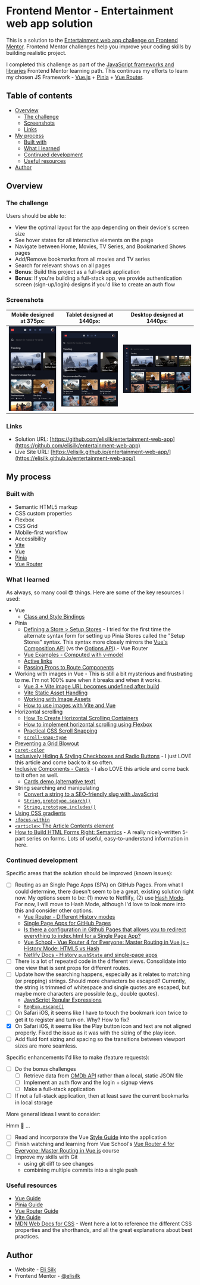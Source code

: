 # Frontend Mentor - Entertainment web app solution

This is a solution to the [Entertainment web app challenge on Frontend Mentor](https://www.frontendmentor.io/challenges/entertainment-web-app-J-UhgAW1X). Frontend Mentor challenges help you improve your coding skills by building realistic project.

I completed this challenge as part of the [JavaScript frameworks and libraries](https://www.frontendmentor.io/learning-paths/javascript-frameworks-and-libraries-JDWoqQjMyb) Frontend Mentor learning path. This continues my efforts to learn my chosen JS Framework - [Vue.js](https://vuejs.org/) + [Pinia](https://pinia.vuejs.org/) + [Vue Router](https://router.vuejs.org/).

## Table of contents

- [Overview](#overview)
  - [The challenge](#the-challenge)
  - [Screenshots](#screenshots)
  - [Links](#links)
- [My process](#my-process)
  - [Built with](#built-with)
  - [What I learned](#what-i-learned)
  - [Continued development](#continued-development)
  - [Useful resources](#useful-resources)
- [Author](#author)

## Overview

### The challenge

Users should be able to:

- View the optimal layout for the app depending on their device's screen size
- See hover states for all interactive elements on the page
- Navigate between Home, Movies, TV Series, and Bookmarked Shows pages
- Add/Remove bookmarks from all movies and TV series
- Search for relevant shows on all pages
- **Bonus**: Build this project as a full-stack application
- **Bonus**: If you're building a full-stack app, we provide authentication screen (sign-up/login) designs if you'd like to create an auth flow

### Screenshots

|           Mobile designed at 375px:           |          Tablet designed at 1440px:           | Desktop designed at 1440px:                    |
| :-------------------------------------------: | :-------------------------------------------: | ---------------------------------------------- |
| ![](./screenshots/screenshot-mobile-home.png) | ![](./screenshots/screenshot-tablet-home.png) | ![](./screenshots/screenshot-desktop-home.png) |

### Links

- Solution URL: [https://github.com/elisilk/entertainment-web-app](https://github.com/elisilk/entertainment-web-app)
- Live Site URL: [https://elisilk.github.io/entertainment-web-app/](https://elisilk.github.io/entertainment-web-app/)

## My process

### Built with

- Semantic HTML5 markup
- CSS custom properties
- Flexbox
- CSS Grid
- Mobile-first workflow
- Accessibility
- [Vite](https://vite.dev/)
- [Vue](https://vuejs.org/)
- [Pinia](https://pinia.vuejs.org/)
- [Vue Router](https://router.vuejs.org/)

### What I learned

As always, so many cool :sunglasses: things. Here are some of the key resources I used:

- Vue
  - [Class and Style Bindings](https://vuejs.org/guide/essentials/class-and-style)
- Pinia
  - [Defining a Store > Setup Stores](https://pinia.vuejs.org/core-concepts/#Setup-Stores) - I tried for the first time the alternate syntax form for setting up Pinia Stores called the "Setup Stores" syntax. This syntax more closely mirrors the [Vue's Composition API](https://vuejs.org/guide/extras/composition-api-faq) (vs the [Options API](https://vuejs.org/guide/introduction.html#api-styles)).- Vue Router
  - [Vue Examples - Computed with v-model](https://skirtles-code.github.io/vue-examples/patterns/computed-v-model)
  - [Active links](https://router.vuejs.org/guide/essentials/active-links)
  - [Passing Props to Route Components](https://router.vuejs.org/guide/essentials/passing-props.html)
- Working with images in Vue - This is still a bit mysterious and frustrating to me. I'm not 100% sure when it breaks and when it works.
  - [Vue 3 + Vite image URL becomes undefined after build](https://stackoverflow.com/questions/71728204/vue-3-vite-image-url-becomes-undefined-after-build)
  - [Vite Static Asset Handling](https://vite.dev/guide/assets)
  - [Working with Image Assets](https://skirtles-code.github.io/vue-examples/guides/working-with-image-assets)
  - [How to use images with Vite and Vue](https://medium.com/@andrewmasonmedia/how-to-use-images-with-vite-and-vue-937307a150c0)
- Horizontal scrolling
  - [How To Create Horizontal Scrolling Containers](https://codeburst.io/how-to-create-horizontal-scrolling-containers-d8069651e9c6)
  - [How to implement horizontal scrolling using Flexbox](https://ratracegrad.medium.com/horizontal-scrolling-using-flexbox-f9d16817f742)
  - [Practical CSS Scroll Snapping](https://css-tricks.com/practical-css-scroll-snapping/)
  - [`scroll-snap-type`](https://developer.mozilla.org/en-US/docs/Web/CSS/scroll-snap-type)
- [Preventing a Grid Blowout](https://css-tricks.com/preventing-a-grid-blowout/)
- [`caret-color`](https://developer.mozilla.org/en-US/docs/Web/CSS/caret-color)
- [Inclusively Hiding & Styling Checkboxes and Radio Buttons](https://www.sarasoueidan.com/blog/inclusively-hiding-and-styling-checkboxes-and-radio-buttons/) - I just LOVE this article and come back to it so often.
- [Inclusive Components - Cards](https://inclusive-components.design/cards/) - I also LOVE this article and come back to it often as well.
  - [Cards demo (alternative text)](https://heydon.github.io/Inclusive-Components/cards-pseudo-content/)
- String searching and manipulating
  - [Convert a string to a SEO-friendly slug with JavaScript](https://www.30secondsofcode.org/js/s/string-to-slug/)
  - [`String.prototype.search()`](https://developer.mozilla.org/en-US/docs/Web/JavaScript/Reference/Global_Objects/String/search)
  - [`String.prototype.includes()`](https://developer.mozilla.org/en-US/docs/Web/JavaScript/Reference/Global_Objects/String/includes)
- [Using CSS gradients](https://developer.mozilla.org/en-US/docs/Web/CSS/CSS_images/Using_CSS_gradients)
- [`:focus-within`](https://developer.mozilla.org/en-US/docs/Web/CSS/:focus-within)
- [`<article>`: The Article Contents element](https://developer.mozilla.org/en-US/docs/Web/HTML/Reference/Elements/article)
- [How to Build HTML Forms Right: Semantics](https://austingil.com/how-to-build-html-forms-right-semantics/) - A really nicely-written 5-part series on forms. Lots of useful, easy-to-understand information in here.

### Continued development

Specific areas that the solution should be improved (known issues):

- [ ] Routing as an Single Page Apps (SPA) on GitHub Pages. From what I could determine, there doesn't seem to be a great, existing solution right now. My options seem to be: (1) move to Netflify, (2) use [Hash Mode](https://router.vuejs.org/guide/essentials/history-mode#Hash-Mode). For now, I will move to Hash Mode, although I'd love to look more into this and consider other options.
  - [Vue Router - Different History modes](https://router.vuejs.org/guide/essentials/history-mode)
  - [Single Page Apps for GitHub Pages](https://github.com/rafgraph/spa-github-pages)
  - [Is there a configuration in Github Pages that allows you to redirect everything to index.html for a Single Page App?](https://stackoverflow.com/questions/36296012/is-there-a-configuration-in-github-pages-that-allows-you-to-redirect-everything)
  - [Vue School - Vue Router 4 for Everyone: Master Routing in Vue.js - History Mode: HTML5 vs Hash](https://vueschool.io/lessons/history-mode)
  - [Netlify Docs - History `pushState` and single-page apps](https://docs.netlify.com/manage/routing/redirects/rewrites-proxies/#history-pushstate-and-single-page-apps)
- [ ] There is a lot of repeated code in the different views. Consolidate into one view that is sent props for different routes.
- [ ] Update how the searching happens, especially as it relates to matching (or prepping) strings. Should more characters be escaped? Currently, the string is trimmed of whitespace and single quotes are escaped, but maybe more characters are possible (e.g., double quotes).
  - [JavaScript Regular Expressions](https://www.30secondsofcode.org/js/regexp/p/1/)
  - [`RegExp.escape()`](https://developer.mozilla.org/en-US/docs/Web/JavaScript/Reference/Global_Objects/RegExp/escape)
- [ ] On Safari iOS, it seems like I have to touch the bookmark icon twice to get it to register and turn on. Why? How to fix?
- [x] On Safari iOS, it seems like the Play button icon and text are not aligned properly. Fixed the issue as it was with the sizing of the play icon.
- [ ] Add fluid font sizing and spacing so the transitions between viewport sizes are more seamless.

Specific enhancements I'd like to make (feature requests):

- [ ] Do the bonus challenges
  - [ ] Retrieve data from [OMDb API](https://www.omdbapi.com/) rather than a local, static JSON file
  - [ ] Implement an auth flow and the login + signup views
  - [ ] Make a full-stack application
- [ ] If not a full-stack application, then at least save the current bookmarks in local storage

More general ideas I want to consider:

Hmm 🤔 ...

- [ ] Read and incorporate the Vue [Style Guide](https://vuejs.org/style-guide/) into the application
- [ ] Finish watching and learning from Vue School's [Vue Router 4 for Everyone: Master Routing in Vue.js](https://vueschool.io/courses/vue-router-4-for-everyone) course
- [ ] Improve my skills with Git
  - using git diff to see changes
  - combining multiple commits into a single push

### Useful resources

- [Vue Guide](https://vuejs.org/guide/)
- [Pinia Guide](https://pinia.vuejs.org/core-concepts/)
- [Vue Router Guide](https://router.vuejs.org/guide/)
- [Vite Guide](https://vite.dev/guide/)
- [MDN Web Docs for CSS](https://developer.mozilla.org/en-US/docs/Web/CSS) - Went here a lot to reference the different CSS properties and the shorthands, and all the great explanations about best practices.

## Author

- Website - [Eli Silk](https://github.com/elisilk)
- Frontend Mentor - [@elisilk](https://www.frontendmentor.io/profile/elisilk)
